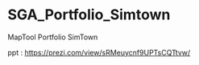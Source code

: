 # SGA_Portfolio_Simtown
MapTool Portfolio 
SimTown

ppt :  https://prezi.com/view/sRMeuycnf9UPTsCQTtvw/
